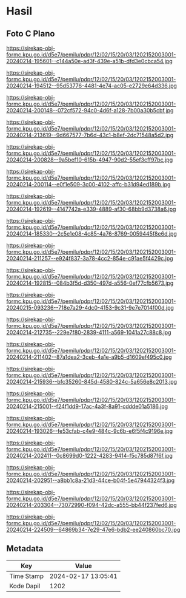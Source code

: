 # Hasil

## Foto C Plano

https://sirekap-obj-formc.kpu.go.id/d5e7/pemilu/pdpr/12/02/15/20/03/1202152003001-20240214-195601--c144a50e-ad3f-439e-a51b-dfd3e0cbca54.jpg

https://sirekap-obj-formc.kpu.go.id/d5e7/pemilu/pdpr/12/02/15/20/03/1202152003001-20240214-194512--95d53776-4481-4e74-ac05-e2729e64d336.jpg

https://sirekap-obj-formc.kpu.go.id/d5e7/pemilu/pdpr/12/02/15/20/03/1202152003001-20240214-200148--072cf572-94c0-4d6f-a128-7b00a30b5cbf.jpg

https://sirekap-obj-formc.kpu.go.id/d5e7/pemilu/pdpr/12/02/15/20/03/1202152003001-20240214-213619--9d667577-7b6d-43c1-b8ef-2dc71548a5d2.jpg

https://sirekap-obj-formc.kpu.go.id/d5e7/pemilu/pdpr/12/02/15/20/03/1202152003001-20240214-200828--9a5bef10-615b-4947-90d2-55ef3cff97bc.jpg

https://sirekap-obj-formc.kpu.go.id/d5e7/pemilu/pdpr/12/02/15/20/03/1202152003001-20240214-200114--e0f1e509-3c00-4102-affc-b31d94ed189b.jpg

https://sirekap-obj-formc.kpu.go.id/d5e7/pemilu/pdpr/12/02/15/20/03/1202152003001-20240214-192619--4147742a-e339-4889-af30-68bb9d3738a6.jpg

https://sirekap-obj-formc.kpu.go.id/d5e7/pemilu/pdpr/12/02/15/20/03/1202152003001-20240214-185330--2c5e1e08-4c85-4a76-8769-0059445f8e6d.jpg

https://sirekap-obj-formc.kpu.go.id/d5e7/pemilu/pdpr/12/02/15/20/03/1202152003001-20240214-211257--e924f837-3a78-4cc2-854e-c91ae5f4429c.jpg

https://sirekap-obj-formc.kpu.go.id/d5e7/pemilu/pdpr/12/02/15/20/03/1202152003001-20240214-192815--084b3f5d-d350-497d-a556-0ef77cfb5673.jpg

https://sirekap-obj-formc.kpu.go.id/d5e7/pemilu/pdpr/12/02/15/20/03/1202152003001-20240215-093236--718e7a29-4dc0-4153-9c31-9e7e7014f00d.jpg

https://sirekap-obj-formc.kpu.go.id/d5e7/pemilu/pdpr/12/02/15/20/03/1202152003001-20240214-212735--229e7f80-2839-4111-a569-1041a27c88c8.jpg

https://sirekap-obj-formc.kpu.go.id/d5e7/pemilu/pdpr/12/02/15/20/03/1202152003001-20240214-211402--87a1dea2-3ceb-4a1e-a9b5-d1609ef495c0.jpg

https://sirekap-obj-formc.kpu.go.id/d5e7/pemilu/pdpr/12/02/15/20/03/1202152003001-20240214-215936--bfc35260-845d-4580-824c-5a656e8c2013.jpg

https://sirekap-obj-formc.kpu.go.id/d5e7/pemilu/pdpr/12/02/15/20/03/1202152003001-20240214-215001--f24f1dd9-17ac-4a3f-8a91-cddde01a5186.jpg

https://sirekap-obj-formc.kpu.go.id/d5e7/pemilu/pdpr/12/02/15/20/03/1202152003001-20240214-193026--fe53cfab-c4e9-484c-9c6b-e6f5f4c9196e.jpg

https://sirekap-obj-formc.kpu.go.id/d5e7/pemilu/pdpr/12/02/15/20/03/1202152003001-20240214-202411--0c8699d0-1222-4283-9414-f5c785d87f6f.jpg

https://sirekap-obj-formc.kpu.go.id/d5e7/pemilu/pdpr/12/02/15/20/03/1202152003001-20240214-202951--a8bb1c8a-21d3-44ce-b04f-5e47944324f3.jpg

https://sirekap-obj-formc.kpu.go.id/d5e7/pemilu/pdpr/12/02/15/20/03/1202152003001-20240214-203304--73072990-f094-42dc-a555-bb44f237fed6.jpg

https://sirekap-obj-formc.kpu.go.id/d5e7/pemilu/pdpr/12/02/15/20/03/1202152003001-20240214-224509--64869b34-7e29-47e6-bdb2-ee240860bc70.jpg


## Metadata

| Key        | Value               |
| ---------- | ------------------- |
| Time Stamp | 2024-02-17 13:05:41 |
| Kode Dapil | 1202                |




